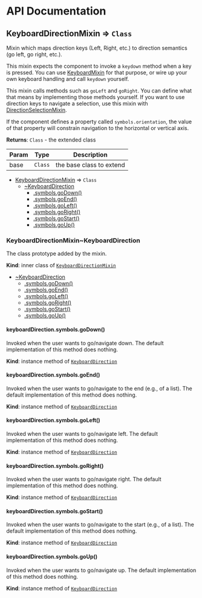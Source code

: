 # API Documentation
<a name="module_KeyboardDirectionMixin"></a>

## KeyboardDirectionMixin ⇒ <code>Class</code>
Mixin which maps direction keys (Left, Right, etc.) to direction semantics
(go left, go right, etc.).

This mixin expects the component to invoke a `keydown` method when a key is
pressed. You can use [KeyboardMixin](KeyboardMixin.md) for that
purpose, or wire up your own keyboard handling and call `keydown` yourself.

This mixin calls methods such as `goLeft` and `goRight`. You can define
what that means by implementing those methods yourself. If you want to use
direction keys to navigate a selection, use this mixin with
[DirectionSelectionMixin](DirectionSelectionMixin.md).

If the component defines a property called `symbols.orientation`, the value
of that property will constrain navigation to the horizontal or vertical axis.

**Returns**: <code>Class</code> - the extended class  

| Param | Type | Description |
| --- | --- | --- |
| base | <code>Class</code> | the base class to extend |


* [KeyboardDirectionMixin](#module_KeyboardDirectionMixin) ⇒ <code>Class</code>
    * [~KeyboardDirection](#module_KeyboardDirectionMixin..KeyboardDirection)
        * [.symbols.goDown()](#module_KeyboardDirectionMixin..KeyboardDirection+symbols.goDown)
        * [.symbols.goEnd()](#module_KeyboardDirectionMixin..KeyboardDirection+symbols.goEnd)
        * [.symbols.goLeft()](#module_KeyboardDirectionMixin..KeyboardDirection+symbols.goLeft)
        * [.symbols.goRight()](#module_KeyboardDirectionMixin..KeyboardDirection+symbols.goRight)
        * [.symbols.goStart()](#module_KeyboardDirectionMixin..KeyboardDirection+symbols.goStart)
        * [.symbols.goUp()](#module_KeyboardDirectionMixin..KeyboardDirection+symbols.goUp)

<a name="module_KeyboardDirectionMixin..KeyboardDirection"></a>

### KeyboardDirectionMixin~KeyboardDirection
The class prototype added by the mixin.

  **Kind**: inner class of <code>[KeyboardDirectionMixin](#module_KeyboardDirectionMixin)</code>

* [~KeyboardDirection](#module_KeyboardDirectionMixin..KeyboardDirection)
    * [.symbols.goDown()](#module_KeyboardDirectionMixin..KeyboardDirection+symbols.goDown)
    * [.symbols.goEnd()](#module_KeyboardDirectionMixin..KeyboardDirection+symbols.goEnd)
    * [.symbols.goLeft()](#module_KeyboardDirectionMixin..KeyboardDirection+symbols.goLeft)
    * [.symbols.goRight()](#module_KeyboardDirectionMixin..KeyboardDirection+symbols.goRight)
    * [.symbols.goStart()](#module_KeyboardDirectionMixin..KeyboardDirection+symbols.goStart)
    * [.symbols.goUp()](#module_KeyboardDirectionMixin..KeyboardDirection+symbols.goUp)

<a name="module_KeyboardDirectionMixin..KeyboardDirection+symbols.goDown"></a>

#### keyboardDirection.symbols.goDown()
Invoked when the user wants to go/navigate down.
The default implementation of this method does nothing.

  **Kind**: instance method of <code>[KeyboardDirection](#module_KeyboardDirectionMixin..KeyboardDirection)</code>
<a name="module_KeyboardDirectionMixin..KeyboardDirection+symbols.goEnd"></a>

#### keyboardDirection.symbols.goEnd()
Invoked when the user wants to go/navigate to the end (e.g., of a list).
The default implementation of this method does nothing.

  **Kind**: instance method of <code>[KeyboardDirection](#module_KeyboardDirectionMixin..KeyboardDirection)</code>
<a name="module_KeyboardDirectionMixin..KeyboardDirection+symbols.goLeft"></a>

#### keyboardDirection.symbols.goLeft()
Invoked when the user wants to go/navigate left.
The default implementation of this method does nothing.

  **Kind**: instance method of <code>[KeyboardDirection](#module_KeyboardDirectionMixin..KeyboardDirection)</code>
<a name="module_KeyboardDirectionMixin..KeyboardDirection+symbols.goRight"></a>

#### keyboardDirection.symbols.goRight()
Invoked when the user wants to go/navigate right.
The default implementation of this method does nothing.

  **Kind**: instance method of <code>[KeyboardDirection](#module_KeyboardDirectionMixin..KeyboardDirection)</code>
<a name="module_KeyboardDirectionMixin..KeyboardDirection+symbols.goStart"></a>

#### keyboardDirection.symbols.goStart()
Invoked when the user wants to go/navigate to the start (e.g., of a
list). The default implementation of this method does nothing.

  **Kind**: instance method of <code>[KeyboardDirection](#module_KeyboardDirectionMixin..KeyboardDirection)</code>
<a name="module_KeyboardDirectionMixin..KeyboardDirection+symbols.goUp"></a>

#### keyboardDirection.symbols.goUp()
Invoked when the user wants to go/navigate up.
The default implementation of this method does nothing.

  **Kind**: instance method of <code>[KeyboardDirection](#module_KeyboardDirectionMixin..KeyboardDirection)</code>
